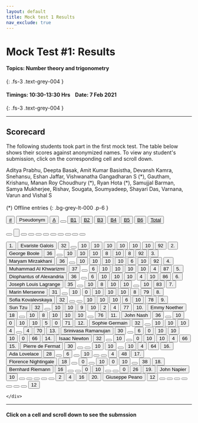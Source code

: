 ```yaml
---
layout: default
title: Mock test 1 Results
nav_exclude: true
---
```



#  Mock Test #1: Results

#### Topics: Number theory and trigonometry
{: .fs-3 .text-grey-004 }

#### Timings: 10:30-13:30 Hrs &nbsp;&nbsp;  Date: 7 Feb 2021
{: .fs-3 .text-grey-004 }

---



## Scorecard


The following students took part in the first mock test. The table below shows their scores against anonymized names. To view any
student's submission, click on the corresponding cell and scroll down.


Aditya Prabhu, Deepta Basak, Amit Kumar Basistha, Devansh Kamra, Snehansu, Eshan Jaffar, Vishwanatha Gangadharan S (\*),
Gautham, Krishanu, Manan Roy Choudhury (\*), Ryan Hota (\*), Samujjal Barman, Samya Mukherjee, Rishav, Sougata, Soumyadeep,
Shayari Das, Varnana, Varun and Vishal S <br><br>
(\*) Offline entries
{: .bg-grey-lt-000 .p-6 }




  <div class="markpalette">
      <div class="markpalette-keys">

<button class="markbutton white"><u>#</u></button>
<input type="button" class="markbutton white" value="Pseudonym"/>
<button class="markbutton white" ><u>A</u></button>
<button class="button white"></button>
<button class="markbutton white" ><u>B1</u></button>
<button class="markbutton white" ><u>B2</u></button>
<button class="markbutton white" ><u>B3</u></button>
<button class="markbutton white" ><u>B4</u></button>
<button class="markbutton white" ><u>B5</u></button>
<button class="markbutton white" ><u>B6</u></button>
<button class="markbutton white" ><u>Total</u></button>

<button class="markbutton white"></button>
<input type="button" class="markbutton white" value=""/>
<button class="markbutton white" ></button>
<button class="button white"></button>
<button class="markbutton white" ></button>
<button class="markbutton white" ></button>
<button class="markbutton white" ></button>
<button class="markbutton white" ></button>
<button class="markbutton white" ></button>
<button class="markbutton white" ></button>
<button class="markbutton white" ></button>




<button class="markbutton rank">1. </button>
<input type="button" class="markbutton white" value="Evariste Galois"/>
<button class="markbutton blank" onclick = "markdisplay('Evariste_Galois/PartA')">32</button>
<button class="button white"></button>
<button class="markbutton right" onclick = "markdisplay('Evariste_Galois/B1')">10</button>
<button class="markbutton right" onclick = "markdisplay('Evariste_Galois/B2')">10</button>
<button class="markbutton right" onclick = "markdisplay('Evariste_Galois/B3')">10</button>
<button class="markbutton right" onclick = "markdisplay('Evariste_Galois/B4')">10</button>
<button class="markbutton right" onclick = "markdisplay('Evariste_Galois/B5')">10</button>
<button class="markbutton right" onclick = "markdisplay('Evariste_Galois/B6')">10</button>
<button class="markbutton total">92</button>
<button class="markbutton rank">2. </button>
<input type="button" class="markbutton white" value="George Boole"/>
<button class="markbutton blank" onclick = "markdisplay('George_Boole/PartA')">36</button>
<button class="button white"></button>
<button class="markbutton right" onclick = "markdisplay('George_Boole/B1')">10</button>
<button class="markbutton right" onclick = "markdisplay('George_Boole/B2')">10</button>
<button class="markbutton right" onclick = "markdisplay('George_Boole/B3')">10</button>
<button class="markbutton right" onclick = "markdisplay('George_Boole/B4')">8</button>
<button class="markbutton right" onclick = "markdisplay('George_Boole/B5')">10</button>
<button class="markbutton right" onclick = "markdisplay('George_Boole/B6')">8</button>
<button class="markbutton total">92</button>
<button class="markbutton rank">3. </button>
<input type="button" class="markbutton white" value="Maryam Mirzakhani"/>
<button class="markbutton blank" onclick = "markdisplay('Maryam_Mirzakhani/PartA')">36</button>
<button class="button white"></button>
<button class="markbutton right" onclick = "markdisplay('Maryam_Mirzakhani/B1')">10</button>
<button class="markbutton right" onclick = "markdisplay('Maryam_Mirzakhani/B2')">10</button>
<button class="markbutton right" onclick = "markdisplay('Maryam_Mirzakhani/B3')">10</button>
<button class="markbutton right" onclick = "markdisplay('Maryam_Mirzakhani/B4')">10</button>
<button class="markbutton right" onclick = "markdisplay('Maryam_Mirzakhani/B5')">6</button>
<button class="markbutton right" onclick = "markdisplay('Maryam_Mirzakhani/B6')">10</button>
<button class="markbutton total">92</button>
<button class="markbutton rank">4. </button>
<input type="button" class="markbutton white" value="Muhammad Al Khwarizmi"/>
<button class="markbutton blank" onclick = "markdisplay('Muhammad_Al_Khwarizmi/PartA')">37</button>
<button class="button white"></button>
<button class="markbutton right" onclick = "markdisplay('Muhammad_Al_Khwarizmi/B1')">6</button>
<button class="markbutton right" onclick = "markdisplay('Muhammad_Al_Khwarizmi/B2')">10</button>
<button class="markbutton right" onclick = "markdisplay('Muhammad_Al_Khwarizmi/B3')">10</button>
<button class="markbutton right" onclick = "markdisplay('Muhammad_Al_Khwarizmi/B4')">10</button>
<button class="markbutton right" onclick = "markdisplay('Muhammad_Al_Khwarizmi/B5')">10</button>
<button class="markbutton right" onclick = "markdisplay('Muhammad_Al_Khwarizmi/B6')">4</button>
<button class="markbutton total">87</button>
<button class="markbutton rank">5. </button>
<input type="button" class="markbutton white" value="Diophantus of Alexandria"/>
<button class="markbutton blank" onclick = "markdisplay('Diophantus_of_Alexandria/PartA')">36</button>
<button class="button white"></button>
<button class="markbutton right" onclick = "markdisplay('Diophantus_of_Alexandria/B1')">6</button>
<button class="markbutton right" onclick = "markdisplay('Diophantus_of_Alexandria/B2')">10</button>
<button class="markbutton right" onclick = "markdisplay('Diophantus_of_Alexandria/B3')">10</button>
<button class="markbutton right" onclick = "markdisplay('Diophantus_of_Alexandria/B4')">10</button>
<button class="markbutton right" onclick = "markdisplay('Diophantus_of_Alexandria/B5')">4</button>
<button class="markbutton right" onclick = "markdisplay('Diophantus_of_Alexandria/B6')">10</button>
<button class="markbutton total">86</button>
<button class="markbutton rank">6. </button>
<input type="button" class="markbutton white" value="Joseph Louis Lagrange"/>
<button class="markbutton blank" onclick = "markdisplay('Joseph_Louis_Lagrange/PartA')">35</button>
<button class="button white"></button>
<button class="markbutton right" onclick = "markdisplay('Joseph_Louis_Lagrange/B1')">10</button>
<button class="markbutton right" onclick = "markdisplay('Joseph_Louis_Lagrange/B2')">8</button>
<button class="markbutton right" onclick = "markdisplay('Joseph_Louis_Lagrange/B3')">10</button>
<button class="markbutton right" onclick = "markdisplay('Joseph_Louis_Lagrange/B4')">10</button>
<button class="button blank"></button>
<button class="markbutton right" onclick = "markdisplay('Joseph_Louis_Lagrange/B6')">10</button>
<button class="markbutton total">83</button>
<button class="markbutton rank">7. </button>
<input type="button" class="markbutton white" value="Marin Mersenne"/>
<button class="markbutton blank" onclick = "markdisplay('Marin_Mersenne/PartA')">31</button>
<button class="button white"></button>
<button class="markbutton right" onclick = "markdisplay('Marin_Mersenne/B1')">10</button>
<button class="markbutton wrong" onclick = "markdisplay('Marin_Mersenne/B2')">0</button>
<button class="markbutton right" onclick = "markdisplay('Marin_Mersenne/B3')">10</button>
<button class="markbutton right" onclick = "markdisplay('Marin_Mersenne/B4')">10</button>
<button class="markbutton right" onclick = "markdisplay('Marin_Mersenne/B5')">10</button>
<button class="markbutton right" onclick = "markdisplay('Marin_Mersenne/B6')">8</button>
<button class="markbutton total">79</button>
<button class="markbutton rank">8. </button>
<input type="button" class="markbutton white" value="Sofia Kovalevskaya"/>
<button class="markbutton blank" onclick = "markdisplay('Sofia_Kovalevskaya/PartA')">32</button>
<button class="button white"></button>
<button class="button blank"></button>
<button class="markbutton right" onclick = "markdisplay('Sofia_Kovalevskaya/B2')">10</button>
<button class="markbutton right" onclick = "markdisplay('Sofia_Kovalevskaya/B3')">10</button>
<button class="markbutton right" onclick = "markdisplay('Sofia_Kovalevskaya/B4')">10</button>
<button class="markbutton right" onclick = "markdisplay('Sofia_Kovalevskaya/B5')">6</button>
<button class="markbutton right" onclick = "markdisplay('Sofia_Kovalevskaya/B6')">10</button>
<button class="markbutton total">78</button>
<button class="markbutton rank">9. </button>
<input type="button" class="markbutton white" value="Sun Tzu"/>
<button class="markbutton blank" onclick = "markdisplay('Sun_Tzu/PartA')">32</button>
<button class="button white"></button>
<button class="markbutton right" onclick = "markdisplay('Sun_Tzu/B1')">10</button>
<button class="markbutton right" onclick = "markdisplay('Sun_Tzu/B2')">10</button>
<button class="markbutton right" onclick = "markdisplay('Sun_Tzu/B3')">9</button>
<button class="markbutton right" onclick = "markdisplay('Sun_Tzu/B4')">10</button>
<button class="markbutton wrong" onclick = "markdisplay('Sun_Tzu/B5')">2</button>
<button class="markbutton right" onclick = "markdisplay('Sun_Tzu/B6')">4</button>
<button class="markbutton total">77</button>
<button class="markbutton rank">10. </button>
<input type="button" class="markbutton white" value="Emmy Noether"/>
<button class="markbutton blank" onclick = "markdisplay('Emmy_Noether/PartA')">18</button>
<button class="button white"></button>
<button class="markbutton right" onclick = "markdisplay('Emmy_Noether/B1')">10</button>
<button class="markbutton right" onclick = "markdisplay('Emmy_Noether/B2')">8</button>
<button class="markbutton right" onclick = "markdisplay('Emmy_Noether/B3')">10</button>
<button class="markbutton right" onclick = "markdisplay('Emmy_Noether/B4')">10</button>
<button class="markbutton right" onclick = "markdisplay('Emmy_Noether/B5')">10</button>
<button class="button blank"></button>
<button class="markbutton total">76</button>
<button class="markbutton rank">11. </button>
<input type="button" class="markbutton white" value="John Nash"/>
<button class="markbutton blank" onclick = "markdisplay('John_Nash/PartA')">36</button>
<button class="button white"></button>
<button class="markbutton right" onclick = "markdisplay('John_Nash/B1')">10</button>
<button class="markbutton wrong" onclick = "markdisplay('John_Nash/B2')">0</button>
<button class="markbutton right" onclick = "markdisplay('John_Nash/B3')">10</button>
<button class="markbutton right" onclick = "markdisplay('John_Nash/B4')">10</button>
<button class="markbutton right" onclick = "markdisplay('John_Nash/B5')">5</button>
<button class="markbutton wrong" onclick = "markdisplay('John_Nash/B6')">0</button>
<button class="markbutton total">71</button>
<button class="markbutton rank">12. </button>
<input type="button" class="markbutton white" value="Sophie Germain"/>
<button class="markbutton blank" onclick = "markdisplay('Sophie_Germain/PartA')">32</button>
<button class="button white"></button>
<button class="markbutton right" onclick = "markdisplay('Sophie_Germain/B1')">10</button>
<button class="markbutton right" onclick = "markdisplay('Sophie_Germain/B2')">10</button>
<button class="markbutton right" onclick = "markdisplay('Sophie_Germain/B3')">10</button>
<button class="markbutton right" onclick = "markdisplay('Sophie_Germain/B4')">4</button>
<button class="button blank"></button>
<button class="markbutton right" onclick = "markdisplay('Sophie_Germain/B6')">4</button>
<button class="markbutton total">70</button>
<button class="markbutton rank">13. </button>
<input type="button" class="markbutton white" value="Srinivasa Ramanujan"/>
<button class="markbutton blank" onclick = "markdisplay('Srinivasa_Ramanujan/PartA')">30</button>
<button class="button white"></button>
<button class="markbutton right" onclick = "markdisplay('Srinivasa_Ramanujan/B1')">6</button>
<button class="markbutton wrong" onclick = "markdisplay('Srinivasa_Ramanujan/B2')">0</button>
<button class="markbutton right" onclick = "markdisplay('Srinivasa_Ramanujan/B3')">10</button>
<button class="markbutton right" onclick = "markdisplay('Srinivasa_Ramanujan/B4')">10</button>
<button class="markbutton right" onclick = "markdisplay('Srinivasa_Ramanujan/B5')">10</button>
<button class="markbutton wrong" onclick = "markdisplay('Srinivasa_Ramanujan/B6')">0</button>
<button class="markbutton total">66</button>
<button class="markbutton rank">14. </button>
<input type="button" class="markbutton white" value="Isaac Newton"/>
<button class="markbutton blank" onclick = "markdisplay('Isaac_Newton/PartA')">32</button>
<button class="button white"></button>
<button class="markbutton right" onclick = "markdisplay('Isaac_Newton/B1')">10</button>
<button class="button blank"></button>
<button class="markbutton wrong" onclick = "markdisplay('Isaac_Newton/B3')">0</button>
<button class="markbutton right" onclick = "markdisplay('Isaac_Newton/B4')">10</button>
<button class="markbutton right" onclick = "markdisplay('Isaac_Newton/B5')">10</button>
<button class="markbutton right" onclick = "markdisplay('Isaac_Newton/B6')">4</button>
<button class="markbutton total">66</button>
<button class="markbutton rank">15. </button>
<input type="button" class="markbutton white" value="Pierre de Fermat"/>
<button class="markbutton blank" onclick = "markdisplay('Pierre_de_Fermat/PartA')">30</button>
<button class="button white"></button>
<button class="button blank"></button>
<button class="markbutton right" onclick = "markdisplay('Pierre_de_Fermat/B2')">10</button>
<button class="markbutton right" onclick = "markdisplay('Pierre_de_Fermat/B3')">10</button>
<button class="button blank"></button>
<button class="markbutton right" onclick = "markdisplay('Pierre_de_Fermat/B5')">10</button>
<button class="markbutton right" onclick = "markdisplay('Pierre_de_Fermat/B6')">4</button>
<button class="markbutton total">64</button>
<button class="markbutton rank">16. </button>
<input type="button" class="markbutton white" value="Ada Lovelace"/>
<button class="markbutton blank" onclick = "markdisplay('Ada_Lovelace/PartA')">28</button>
<button class="button white"></button>
<button class="markbutton right" onclick = "markdisplay('Ada_Lovelace/B1')">6</button>
<button class="button blank"></button>
<button class="markbutton right" onclick = "markdisplay('Ada_Lovelace/B3')">10</button>
<button class="button blank"></button>
<button class="button blank"></button>
<button class="markbutton right" onclick = "markdisplay('Ada_Lovelace/B6')">4</button>
<button class="markbutton total">48</button>
<button class="markbutton rank">17. </button>
<input type="button" class="markbutton white" value="Florence Nightingale"/>
<button class="markbutton blank" onclick = "markdisplay('Florence_Nightingale/PartA')">18</button>
<button class="button white"></button>
<button class="markbutton wrong" onclick = "markdisplay('Florence_Nightingale/B1')">0</button>
<button class="button blank"></button>
<button class="markbutton right" onclick = "markdisplay('Florence_Nightingale/B3')">10</button>
<button class="markbutton wrong" onclick = "markdisplay('Florence_Nightingale/B4')">0</button>
<button class="markbutton right" onclick = "markdisplay('Florence_Nightingale/B5')">10</button>
<button class="button blank"></button>
<button class="markbutton total">38</button>
<button class="markbutton rank">18. </button>
<input type="button" class="markbutton white" value="Bernhard Riemann"/>
<button class="markbutton blank" onclick = "markdisplay('Bernhard_Riemann/PartA')">16</button>
<button class="button white"></button>
<button class="button blank"></button>
<button class="markbutton wrong" onclick = "markdisplay('Bernhard_Riemann/B2')">0</button>
<button class="markbutton right" onclick = "markdisplay('Bernhard_Riemann/B3')">10</button>
<button class="button blank"></button>
<button class="button blank"></button>
<button class="markbutton wrong" onclick = "markdisplay('Bernhard_Riemann/B6')">0</button>
<button class="markbutton total">26</button>
<button class="markbutton rank">19. </button>
<input type="button" class="markbutton white" value="John Napier"/>
<button class="markbutton blank" onclick = "markdisplay('John_Napier/PartA')">10</button>
<button class="button white"></button>
<button class="button blank"></button>
<button class="button blank"></button>
<button class="button blank"></button>
<button class="button blank"></button>
<button class="markbutton wrong" onclick = "markdisplay('John_Napier/B5')">2</button>
<button class="markbutton right" onclick = "markdisplay('John_Napier/B6')">4</button>
<button class="markbutton total">16</button>
<button class="markbutton rank">20. </button>
<input type="button" class="markbutton white" value="Giuseppe Peano"/>
<button class="markbutton blank" onclick = "markdisplay('Giuseppe_Peano/PartA')">12</button>
<button class="button white"></button>
<button class="button blank"></button>
<button class="button blank"></button>
<button class="button blank"></button>
<button class="button blank"></button>
<button class="button blank"></button>
<button class="button blank"></button>
<button class="markbutton total">12</button>

    </div>
</div>


<hr>

<div style="min-height:2px" id="themarktext">
<h4>Click on a cell and scroll down to see the submssion</h4>
</div>





